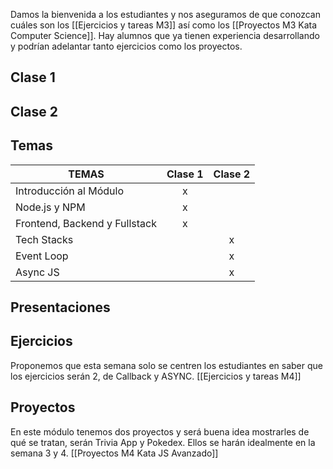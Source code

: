 Damos la bienvenida a los estudiantes y nos aseguramos de que conozcan cuáles son los [[Ejercicios y tareas M3]] así como los [[Proyectos M3 Kata Computer Science]].
Hay alumnos que ya tienen experiencia desarrollando y podrían adelantar tanto ejercicios como los proyectos.
## Clase 1

## Clase 2

## Temas

|TEMAS   | Clase 1| Clase 2|
|---|:---:|:---:|
|Introducción al Módulo|x||
|Node.js y NPM|x||
|Frontend, Backend y Fullstack|x||
|Tech Stacks||x|
|Event Loop||x|
|Async JS||x|

## Presentaciones

## Ejercicios
Proponemos que esta semana solo se centren los estudiantes en saber que los ejercicios serán 2, de Callback y ASYNC.
[[Ejercicios y tareas M4]]
## Proyectos
En este módulo tenemos dos proyectos y será buena idea mostrarles de qué se tratan, serán Trivia App y Pokedex. Ellos se harán idealmente en la semana 3 y 4.
[[Proyectos M4 Kata JS Avanzado]]